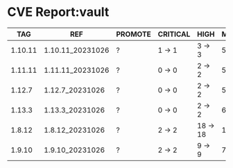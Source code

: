 # CVE Report:vault
|   TAG   |       REF        | PROMOTE | CRITICAL |   HIGH   |  MEDIUM  |  LOW   | UNKNOWN |
|---------|------------------|---------|----------|----------|----------|--------|---------|
| 1.10.11 | 1.10.11_20231026 | ?       | 1 -> 1   | 3 -> 3   | 5 -> 5   | 1 -> 1 | 0 -> 0  |
| 1.11.11 | 1.11.11_20231026 | ?       | 0 -> 0   | 2 -> 2   | 5 -> 3   | 0 -> 0 | 0 -> 0  |
| 1.12.7  | 1.12.7_20231026  | ?       | 0 -> 0   | 2 -> 2   | 5 -> 3   | 0 -> 0 | 0 -> 0  |
| 1.13.3  | 1.13.3_20231026  | ?       | 0 -> 0   | 2 -> 2   | 6 -> 4   | 0 -> 0 | 0 -> 0  |
| 1.8.12  | 1.8.12_20231026  | ?       | 2 -> 2   | 18 -> 18 | 12 -> 12 | 1 -> 1 | 0 -> 0  |
| 1.9.10  | 1.9.10_20231026  | ?       | 2 -> 2   | 9 -> 9   | 7 -> 7   | 1 -> 1 | 0 -> 0  |
